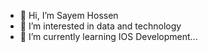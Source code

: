 - 👋 Hi, I’m Sayem Hossen
- 👀 I’m interested in data and technology
- 🌱 I’m currently learning IOS Development...

<!---
sayemdev/sayemdev is a ✨ special ✨ repository because its `README.md` (this file) appears on your GitHub profile.
You can click the Preview link to take a look at your changes.
--->
